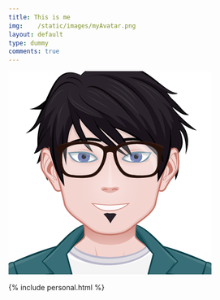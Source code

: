 ```yaml
---
title: This is me
img:    /static/images/myAvatar.png
layout: default
type: dummy
comments: true
---
```


<div class="ui center aligned basic segment">
    <img src='/static/images/myAvatar.png'>
</div>


{% include personal.html %}

<div class="ui center aligned basic segment">
    <a href="https://github.com/arpitbbhayani"><i class="very huge github icon"></i></a>
    <a href="https://facebook.com/itsmearpit"><i class="very huge facebook icon"></i></a>
    <a href="https://twitter.com/arpit_bhayani"><i class="very huge twitter icon"></i></a>
    <a href="mailto:arpit.b.bhayani@gmail.com"><i class="very huge mail icon"></i></a>
</div>
